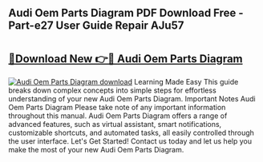 ## Audi Oem Parts Diagram PDF Download Free - Part-e27 User Guide Repair AJu57

# <h2><a href="http://dfn1y7r.blite.top/?on=Audi+Oem+Parts+Diagram">🔗Download New 👉🔴 Audi Oem Parts Diagram</a></h2>

[![Audi Oem Parts Diagram download](https://i.imgur.com/lujVjoI.png)](http://dfn1y7r.blite.top/?on=Audi+Oem+Parts+Diagram)
Learning Made Easy This guide breaks down complex concepts into simple steps for effortless understanding of your new Audi Oem Parts Diagram. Important Notes Audi Oem Parts Diagram Please take note of any important information throughout this manual. Audi Oem Parts Diagram offers a range of advanced features, such as virtual assistant, smart notifications, customizable shortcuts, and automated tasks, all easily controlled through the user interface. Let's Get Started! Contact us today and let us help you make the most of your new Audi Oem Parts Diagram.

